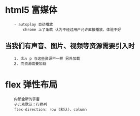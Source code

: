 #   html5 富媒体
        - autoplay 自动播放 
            chrome 上了条款 认为不经过用户允许直接播放，体验不好

##  当我们有声音、图片、视频等资源需要引入时
        1. div p 与这些资源不一样 另外加载
        2. 而资源需要加载

#   flex 弹性布局
        内部全新的宇宙
        子元素默认：行排列 
        flex-direction: row (默认)、column
